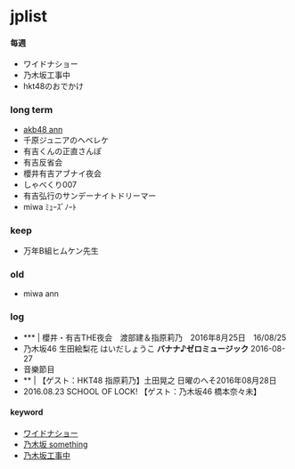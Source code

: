 # jplist

#### 每週
- ワイドナショー
- 乃木坂工事中
- hkt48のおでかけ


### long term
- [akb48 ann](https://github.com/orangesy/jplist/blob/master/files/akb_ann.md)
- 千原ジュニアのヘベレケ
- 有吉くんの正直さんぽ
- 有吉反省会
- 櫻井有吉アブナイ夜会
- しゃべくり007
- 有吉弘行のサンデーナイトドリーマー
- miwa ﾐｭｰｽﾞﾉｰﾄ

### keep
- 万年B組ヒムケン先生　


### old

- miwa ann



### log
- *** | 櫻井・有吉THE夜会　渡部建＆指原莉乃　2016年8月25日　16/08/25
- 乃木坂46 生田絵梨花 はいだしょうこ **バナナ♪ゼロミュージック** 2016-08-27
 - 音樂節目
- ** | 【ゲスト：HKT48 指原莉乃】土田晃之 日曜のへそ2016年08月28日
- 2016.08.23 SCHOOL OF LOCK! 【ゲスト：乃木坂46 橋本奈々未】



#### keyword
- [ワイドナショー](https://github.com/orangesy/jplist/blob/master/wideshow_list.md)
- [乃木坂 something](https://github.com/orangesy/jplist/blob/master/%E4%B9%83%E6%9C%A8%E5%9D%82_something.md)
- [乃木坂工事中](https://github.com/orangesy/jplist/blob/master/%E4%B9%83%E6%9C%A8%E5%9D%82%E5%B7%A5%E4%BA%8B%E4%B8%AD_reviewlist.md)
